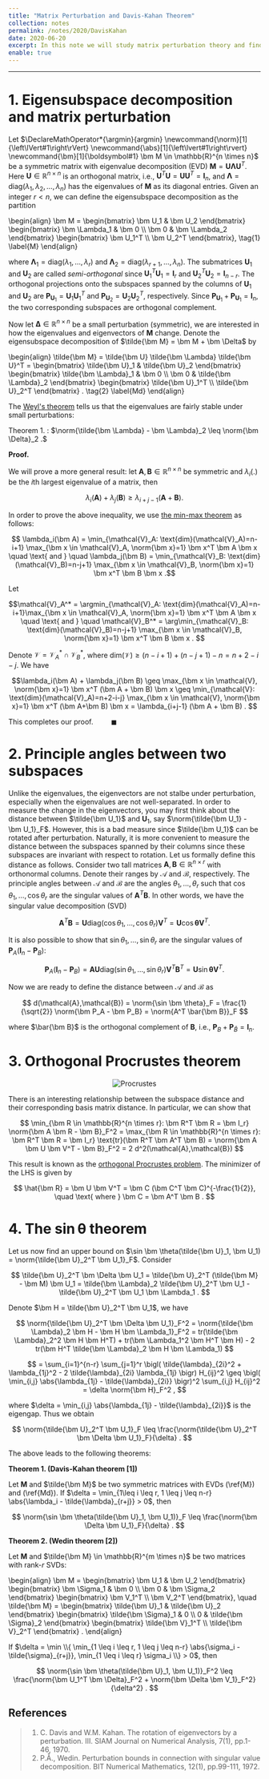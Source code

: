 ```yaml
---
title: "Matrix Perturbation and Davis-Kahan Theorem"
collection: notes
permalink: /notes/2020/DavisKahan
date: 2020-06-20
excerpt: In this note we will study matrix perturbation theory and find out the answer to some basic questions such as what happens when adding small perturbations to a symmetric matrix, or how much the invariant subspace spanned by its eigenvectors can change. Understanding the effect of small perturbation on matrices is the key to analysis of local convergence in many optimization algorithms.  
enable: true
---
```



---
# 1. Eigensubspace decomposition and matrix perturbation

Let $\DeclareMathOperator*{\argmin}{argmin} \newcommand{\norm}[1]{\left\lVert#1\right\rVert} \newcommand{\abs}[1]{\left\lvert#1\right\rvert} \newcommand{\bm}[1]{\boldsymbol#1} \bm M \in \mathbb{R}^{n \times n}$ be a symmetric matrix with eigenvalue decomposition (EVD) $\bm M=\bm U \bm \Lambda \bm U^T$. Here $\bm U \in \mathbb{R}^{n \times n}$ is an orthogonal matrix, i.e., $\bm U^T \bm U = \bm U \bm U^T = \bm I_n$, and $\bm \Lambda=\text{diag}(\lambda_1,\lambda_2,\ldots,\lambda_n)$ has the eigenvalues of $\bm M$ as its diagonal entries. Given an integer $r<n$, we can define the eigensubspace decomposition as the partition

\begin{align} \bm M = \begin{bmatrix} \bm U_1 & \bm U_2 \end{bmatrix} \begin{bmatrix} \bm \Lambda_1 & \bm 0 \\\ \bm 0 & \bm \Lambda_2 \end{bmatrix} \begin{bmatrix} \bm U_1^T \\\ \bm U_2^T \end{bmatrix}, \tag{1} \label{M}
\end{align}

where $\bm \Lambda_1 = \text{diag}(\lambda_1,\ldots,\lambda_r)$ and $\bm \Lambda_2 = \text{diag}(\lambda_{r+1},\ldots,\lambda_n)$. The submatrices $\bm U_1$ and $\bm U_2$ are called *semi-orthogonal* since $\bm U_1^T \bm U_1 = \bm I_r$ and $\bm U_2^T \bm U_2 = \bm I_{n-r}$. The orthogonal projections onto the subspaces spanned by the columns of $\bm U_1$ and $\bm U_2$ are $\bm P_{\bm U_1} = \bm U_1 \bm U_1^T$ and $\bm P_{\bm U_2} = \bm U_2 \bm U_2^T$, respectively. Since $\bm P_{\bm U_1} + \bm P_{\bm U_1} = \bm I_n$, the two corresponding subspaces are orthogonal complement.

Now let $\bm \Delta \in \mathbb{R}^{n \times n}$ be a small perturbation (symmetric), we are interested in how the eigenvalues and eigenvectors of $\bm M$ change. Denote the eigensubspace decomposition of $\tilde{\bm M} = \bm M + \bm \Delta$ by

\begin{align} \tilde{\bm M} = \tilde{\bm U} \tilde{\bm \Lambda} \tilde{\bm U}^T = \begin{bmatrix} \tilde{\bm U}_1 & \tilde{\bm U}_2 \end{bmatrix} \begin{bmatrix} \tilde{\bm \Lambda}_1 & \bm 0 \\\ \bm 0 & \tilde{\bm \Lambda}_2 \end{bmatrix} \begin{bmatrix} \tilde{\bm U}_1^T \\\ \tilde{\bm U}_2^T \end{bmatrix} . \tag{2} \label{Md} 
\end{align} 

The [Weyl's theorem](https://en.wikipedia.org/wiki/Weyl%27s_inequality#Weyl's_inequality_in_matrix_theory) tells us that the eigenvalues are fairly stable under small perturbations:

Theorem 1. 
: $\norm{\tilde{\bm \Lambda} - \bm \Lambda}_2 \leq \norm{\bm \Delta}_2 .$


**Proof.**

We will prove a more general result: let $\bm A, \bm B \in \mathbb{R}^{n \times n}$ be symmetric and $\lambda_i(.)$ be the *i*th largest eigenvalue of a matrix, then

$$ \lambda_i(\bm A) + \lambda_j(\bm B) \geq \lambda_{i+j-1} (\bm A + \bm B) . $$

In order to prove the above inequality, we use [the min-max theorem](https://en.wikipedia.org/wiki/Min-max_theorem) as follows:

$$ \lambda_i(\bm A) = \min_{\mathcal{V}_A: \text{dim}(\mathcal{V}_A)=n-i+1} \max_{\bm x \in \mathcal{V}_A, \norm{\bm x}=1} \bm x^T \bm A \bm x \quad \text{ and } \quad \lambda_j(\bm B) = \min_{\mathcal{V}_B: \text{dim}(\mathcal{V}_B)=n-j+1} \max_{\bm x \in \mathcal{V}_B, \norm{\bm x}=1} \bm x^T \bm B \bm x .$$

Let 

$$\mathcal{V}_A^* = \argmin_{\mathcal{V}_A: \text{dim}(\mathcal{V}_A)=n-i+1}\max_{\bm x \in \mathcal{V}_A, \norm{\bm x}=1} \bm x^T \bm A \bm x \quad \text{ and } \quad \mathcal{V}_B^* = \arg\min_{\mathcal{V}_B: \text{dim}(\mathcal{V}_B)=n-j+1} \max_{\bm x \in \mathcal{V}_B, \norm{\bm x}=1} \bm x^T \bm B \bm x . $$


Denote $\mathcal{V} = \mathcal{V}_A^* \cap \mathcal{V}_B^*$, where $\text{dim}(\mathcal{V}) \geq (n-i+1)+(n-j+1)-n = n+2-i-j$. We have

$$\lambda_i(\bm A) + \lambda_j(\bm B) \geq \max_{\bm x \in \mathcal{V}, \norm{\bm x}=1} \bm x^T (\bm A + \bm B) \bm x \geq \min_{\mathcal{V}: \text{dim}(\mathcal{V}_A)=n+2-i-j} \max_{\bm x \in \mathcal{V}, \norm{\bm x}=1} \bm x^T (\bm A+\bm B) \bm x = \lambda_{i+j-1} (\bm A + \bm B) . $$

This completes our proof. $\qquad \blacksquare$


# 2. Principle angles between two subspaces
Unlike the eigenvalues, the eigenvectors are not stalbe under perturbation, especially when the eigenvalues are not well-separated. In order to measure the change in the eigenvectors, you may first think about the distance between $\tilde{\bm U_1}$ and $\bm U_1$, say $\norm{\tilde{\bm U_1} - \bm U_1}_F$. However, this is a bad measure since $\tilde{\bm U_1}$ can be rotated after perturbation. Naturally, it is more convenient to measure the distance between the subspaces spanned by their columns since these subspaces are invariant with respect to rotation. Let us formally define this distance as follows. Consider two tall matrices $\bm A, \bm B \in \mathbb{R}^{n \times r}$ with orthonormal columns. Denote their ranges by $\mathcal{A}$ and $\mathcal{B}$, respectively. The principle angles between $\mathcal{A}$ and $\mathcal{B}$ are the angles $\theta_1,\ldots,\theta_r$ such that $\cos \theta_1,\ldots,\cos \theta_r$ are the singular values of $\bm A^T \bm B$. In other words, we have the singular value decomposition (SVD)

$$ \bm A^T \bm B = \bm U \text{diag}(\cos \theta_1,\ldots,\cos \theta_r) \bm V^T = \bm U \cos \bm \theta \bm V^T. $$

It is also possible to show that $\sin \theta_1, \ldots, \sin \theta_r$ are the singular values of $\bm P_A (\bm I_n - \bm P_B)$:

$$ \bm P_A (\bm I_n - \bm P_B) = \bm A \bm U \text{diag}(\sin \theta_1,\ldots,\sin \theta_r) \bm V^T \bm B^T = \bm U \sin \bm \theta \bm V^T . $$

Now we are ready to define the distance between $\mathcal{A}$ and $\mathcal{B}$ as

$$ d(\mathcal{A},\mathcal{B}) = \norm{\sin \bm \theta}_F = \frac{1}{\sqrt{2}} \norm{\bm P_A - \bm P_B} = \norm{A^T \bar{\bm B}}_F  $$

where $\bar{\bm B}$ is the orthogonal complement of $\bm B$, i.e., $\bm P_B + \bm P_{\bar B} = \bm I_n$. 


# 3. Orthogonal Procrustes theorem

<p align="center">
  <img alt="Procrustes" src="https://upload.wikimedia.org/wikipedia/commons/thumb/d/d5/The_Modern_Bed_of_Procustes_-_Punch_cartoon_-_Project_Gutenberg_eText_13961.png/440px-The_Modern_Bed_of_Procustes_-_Punch_cartoon_-_Project_Gutenberg_eText_13961.png">
</p>

There is an interesting relationship between the subspace distance and their corresponding basis matrix distance. In particular, we can show that 

$$
\min_{\bm R \in \mathbb{R}^{n \times r}: \bm R^T \bm R = \bm I_r} \norm{\bm A \bm R - \bm B}_F^2 = \max_{\bm R \in \mathbb{R}^{n \times r}: \bm R^T \bm R = \bm I_r} \text{tr}(\bm R^T \bm A^T \bm B) = \norm{\bm A \bm U \bm V^T - \bm B}_F^2 = 2 d^2(\mathcal{A},\mathcal{B})
$$

This result is known as the [orthogonal Procrustes problem](https://en.wikipedia.org/wiki/Orthogonal_Procrustes_problem). The minimizer of the LHS is given by

$$ \hat{\bm R} = \bm U \bm V^T = \bm C (\bm C^T \bm C)^{-\frac{1}{2}}, \quad \text{ where } \bm C = \bm A^T \bm B . $$


# 4. The $\sin \bm \theta$ theorem
Let us now find an upper bound on $\sin \bm \theta(\tilde{\bm U}_1, \bm U_1) = \norm{\tilde{\bm U}_2^T \bm U_1}_F$. Consider 

$$ \tilde{\bm U}_2^T \bm \Delta \bm U_1 = \tilde{\bm U}_2^T (\tilde{\bm M} - \bm M) \bm U_1 = \tilde{\bm \Lambda}_2 \tilde{\bm U}_2^T \bm U_1 - \tilde{\bm U}_2^T \bm U_1 \bm \Lambda_1 . $$

Denote $\bm H = \tilde{\bm U}_2^T \bm U_1$, we have

$$
\norm{\tilde{\bm U}_2^T \bm \Delta \bm U_1}_F^2 = \norm{\tilde{\bm \Lambda}_2 \bm H - \bm H \bm \Lambda_1}_F^2 = tr(\tilde{\bm \Lambda}_2^2 \bm H \bm H^T) + tr(\bm \Lambda_1^2 \bm H^T \bm H) - 2 tr(\bm H^T \tilde{\bm \Lambda}_2 \bm H \bm \Lambda_1) 
$$

$$ = \sum_{i=1}^{n-r} \sum_{j=1}^r \bigl( \tilde{\lambda}_{2i}^2 + \lambda_{1j}^2 - 2 \tilde{\lambda}_{2i} \lambda_{1j} \bigr) H_{ij}^2 \geq \bigl( \min_{i,j} \abs{\lambda_{1j} - \tilde{\lambda}_{2i}} \bigr)^2 \sum_{i,j} H_{ij}^2 = \delta \norm{\bm H}_F^2 , $$

where $\delta = \min_{i,j} \abs{\lambda_{1j} - \tilde{\lambda}_{2i}}$ is the eigengap. Thus we obtain

$$ \norm{\tilde{\bm U}_2^T \bm U_1}_F \leq \frac{\norm{\tilde{\bm U}_2^T \bm \Delta \bm U_1}_F}{\delta} . $$

The above leads to the following theorems:

**Theorem 1. (Davis-Kahan theorem [1])**

Let $\bm M$ and $\tilde{\bm M}$ be two symmetric matrices with EVDs (\ref{M}) and (\ref{Md}). If $\delta = \min_{1\leq i \leq r, 1 \leq j \leq n-r} \abs{\lambda_i - \tilde{\lambda}_{r+j}} > 0$, then

$$ \norm{\sin \bm \theta(\tilde{\bm U}_1, \bm U_1)}_F \leq \frac{\norm{\bm \Delta \bm U_1}_F}{\delta} . $$

**Theorem 2. (Wedin theorem [2])**

Let $\bm M$ and $\tilde{\bm M} \in \mathbb{R}^{m \times n}$ be two matrices with rank-$r$ SVDs:

\begin{align} \bm M = \begin{bmatrix} \bm U_1 & \bm U_2 \end{bmatrix} \begin{bmatrix} \bm \Sigma_1 & \bm 0 \\\ \bm 0 & \bm \Sigma_2 \end{bmatrix} \begin{bmatrix} \bm V_1^T \\\ \bm V_2^T \end{bmatrix}, \quad \tilde{\bm M} = \begin{bmatrix} \tilde{\bm U}_1 & \tilde{\bm U}_2 \end{bmatrix} \begin{bmatrix} \tilde{\bm \Sigma}_1 & 0 \\\ 0 & \tilde{\bm \Sigma}_2 \end{bmatrix} \begin{bmatrix} \tilde{\bm V}_1^T \\\ \tilde{\bm V}_2^T \end{bmatrix} . 
\end{align}

If $\delta = \min \\{ \min_{1 \leq i \leq r, 1 \leq j \leq n-r} \abs{\sigma_i - \tilde{\sigma}_{r+j}}, \min_{1 \leq i \leq r} \sigma_i \\} > 0$, then

$$ \norm{\sin \bm \theta(\tilde{\bm U}_1, \bm U_1)}_F^2 \leq \frac{\norm{\bm U_1^T \bm \Delta}_F^2 + \norm{\bm \Delta \bm V_1}_F^2}{\delta^2} . $$


## References
> 1. C. Davis and W.M. Kahan. The rotation of eigenvectors by a perturbation. III. SIAM Journal on Numerical Analysis, 7(1), pp.1-46, 1970.
> 2. P.Å., Wedin. Perturbation bounds in connection with singular value decomposition. BIT Numerical Mathematics, 12(1), pp.99-111, 1972.






